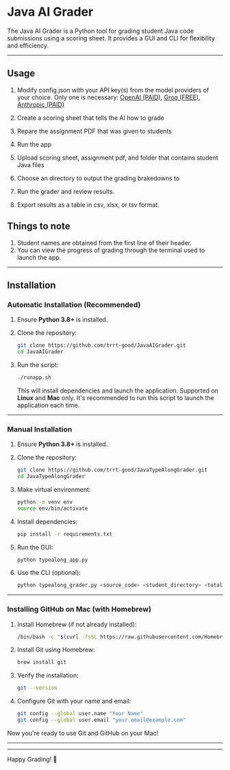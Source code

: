 # Java AI Grader

The Java AI Grader is a Python tool for grading student Java code submissions using a scoring sheet. It provides a GUI and CLI for flexibility and efficiency.

---

## Usage

1. Modify config.json with your API key(s) from the model providers of your choice. Only one is necessary: [OpenAI (PAID)](https://openai.com/index/openai-api/), [Groq (FREE)](https://console.groq.com/keys), [Anthropic (PAID)](https://www.anthropic.com/api)

2. Create a scoring sheet that tells the AI how to grade

3. Repare the assignment PDF that was given to students

4. Run the app

5. Upload scoring sheet, assignment pdf, and folder that contains student Java files

6. Choose an directory to output the grading brakedowns to

7. Run the grader and review results.
   
8. Export results as a table in csv, xlsx, or tsv format.

## Things to note

1. Student names are obtained from the first line of their header.
2. You can view the progress of grading through the terminal used to launch the app.

---

## Installation

### Automatic Installation (Recommended)

1. Ensure **Python 3.8+** is installed.
2. Clone the repository:

   ```bash
   git clone https://github.com/trrt-good/JavaAIGrader.git
   cd JavaAIGrader
   ```

3. Run the script:

   ```bash
   ./runapp.sh
   ```

   This will install dependencies and launch the application. Supported on **Linux** and **Mac** only. It's recommended to run this script to launch the application each time.

---

### Manual Installation

1. Ensure **Python 3.8+** is installed.
2. Clone the repository:

   ```bash
   git clone https://github.com/trrt-good/JavaTypeAlongGrader.git
   cd JavaTypeAlongGrader
   ```

3. Make virtual environment:

   ```bash
   python -m venv env
   source env/bin/activate
   ```

4. Install dependencies:

   ```bash
   pip install -r requirements.txt
   ```

5. Run the GUI:

   ```bash
   python typealong_app.py
   ```

6. Use the CLI (optional):

   ```bash
   python typealong_grader.py <source_code> <student_directory> <total_points>
   ```

---

### Installing GitHub on Mac (with Homebrew)

1. Install Homebrew (if not already installed):

   ```bash
   /bin/bash -c "$(curl -fsSL https://raw.githubusercontent.com/Homebrew/install/HEAD/install.sh)"
   ```

2. Install Git using Homebrew:

   ```bash
   brew install git
   ```

3. Verify the installation:

   ```bash
   git --version
   ```

4. Configure Git with your name and email:

   ```bash
   git config --global user.name "Your Name"
   git config --global user.email "your.email@example.com"
   ```

Now you're ready to use Git and GitHub on your Mac!

---

---

Happy Grading! 🚀
